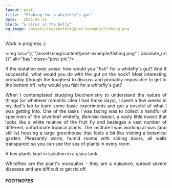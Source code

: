 ```yaml
---
layout: post
title:  "Fishing for a whitefly's gut"
date:   2021-05-31
blurb: "a virus in the belly"
og_image: /assets/img/content/post-example/fishing.png
---
```

<style>body {text-align: justify}</style>
Work in progress ;)

<img src="{{ "/assets/img/content/post-example/fishing.png" | absolute_url }}" alt="bay" class="post-pic"/>

If the siutation ever arose: how would you "fish" for a whitefly's gut? And if successful, what would you do with the gut on the hook? Most interesting probably (though the toughest to discuss and probably impossible to get to the bottom of): *why* would you fish for a whitefly's gut? 

When I contemplated studying biochemistry to understand the nature of things (or whatever romantic idea I had those days), I spent a few weeks in my dad's lab to learn some basic experiments and get a noseful of what I was getting into. One of the tasks I was facing was to collect a handful of specimen of the silverleaf whitefly, *Bemisia tabaci*, a nasty little insect that looks like a white relative of the fruit fly and besieges a vast number of different, unfortunate tropical plants. The institute I was working at was (and still is) housing a large greenhouse that feels a bit like visiting a botanical garden. Pleasantly warm, humid rooms with sliding doors, all walls transparent so you can see the sea of plants in every room 


A few plants kept in isolation in a glass tank     



Whiteflies are the plant's mosquitos - they are a nuisance, spread severe diseases and are difficult to get rid off.




##### FOOTNOTES

[^1]: In a time when science was communicated largely in German, Kausche, Pfankuch and Ruska published their [first images](https://link.springer.com/content/pdf/10.1007/BF01493353.pdf) of Tobacco Mosaic Virus, which have become more [detailed](https://www.embopress.org/doi/pdf/10.15252/embr.201948451) with the development of better microscopes ;-)

[^2]: If you look closely, you will see differences between them: Some copy only short chapters, others are working only occasionally and copy the entire book at once.


